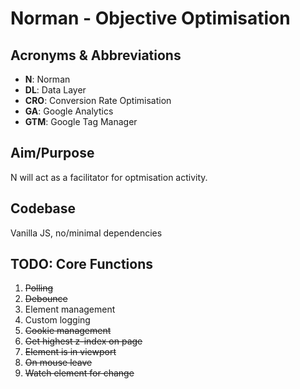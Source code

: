 # Norman - Objective Optimisation

## Acronyms & Abbreviations
- **N**: Norman
- **DL**: Data Layer
- **CRO**: Conversion Rate Optimisation
- **GA**: Google Analytics
- **GTM**: Google Tag Manager

## Aim/Purpose
N will act as a facilitator for optmisation activity.

## Codebase
Vanilla JS, no/minimal dependencies

## TODO: Core Functions
1. ~~Polling~~
2. ~~Debounce~~
3. Element management
4. Custom logging
5. ~~Cookie management~~
6. ~~Get highest z-index on page~~
7. ~~Element is in viewport~~
8. ~~On mouse leave~~
9. ~~Watch element for change~~